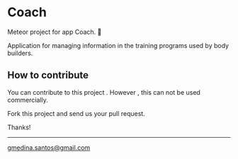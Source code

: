 # Coach

Meteor project for app Coach. :muscle:

Application for managing information in the training programs used by body builders.

## How to contribute

You can contribute to this project . However , this can not be used commercially.

Fork this project and send us your pull request.

Thanks!

---
gmedina.santos@gmail.com
